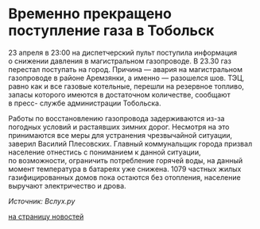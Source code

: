 # Временно прекращено поступление газа в Тобольск

23 апреля в 23:00 на диспетчерский пульт поступила информация о снижении
давления в магистральном газопроводе. В 23.30 газ перестал поступать на город.
Причина — авария на магистральном газопроводе в районе Аремзянки, а именно —
разошелся шов. ТЭЦ, равно как и все газовые котельные, перешли на резервное
топливо, запасы которого имеются в достаточном количестве, сообщают в пресс-
службе администрации Тобольска.

Работы по восстановлению газопровода задерживаются из-за погодных условий и
растаявших зимних дорог. Несмотря на это принимаются все меры для устранения
чрезвычайной ситуации, заверил Василий Плесовских. Главный коммунальщик города
призвал население отнестись с пониманием к данной ситуации, по возможности,
ограничить потребление горячей воды, на данный момент температура в батареях
уже снижена. 1079 частных жилых газифицированных домов пока остаются без
отопления, население выручают электричество и дрова.

_Источник: Вслух.ру_

[на страницу новостей](http://www.teplokomplekt.com/news.shtml)

